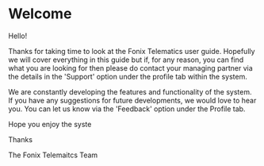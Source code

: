 # Welcome

Hello! 

Thanks for taking time to look at the Fonix Telematics user guide. Hopefully we will cover everything in this guide but if, for any reason, you can find what you are looking for then please do contact your managing partner via the details in the 'Support' option under the profile tab within the system. 

We are constantly developing the features and functionality of the system. If you have any suggestions for future developments, we would love to hear you. You can let us know via the 'Feedback' option under the Profile tab. 

Hope you enjoy the syste

Thanks 

The Fonix Telemaitcs Team
<!--stackedit_data:
eyJoaXN0b3J5IjpbLTEwNTY2NDc4MzUsLTIwMDEzMDE5NjksLT
E1Mjk2NTEwMDhdfQ==
-->